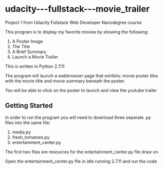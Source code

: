 # udacity---fullstack---movie_trailer
Project 1 from Udacity Fullstack Web Developer Nanodegree course

This program is to display my favorite movies by showing the following: 
1. A Poster Image
2. The Title 
3. A Brief Summary 
3. Launch a Movie Trailer

This is written in Python 2.7.11

The program will launch a webbrowser page that exhibits: movie poster tiles with the movie title 
and movie summary beneath the poster.  

You will be able to click on the poster to launch and view the youtube trailer

## Getting Started

In order to run the program you will need to download three seperate .py files into the same file: 

1. media.py
2. fresh_tomatoes.py
3. entertainment_center.py

The first two files are resources for the entertainment_center.py file draw on

Open the entertainment_center.py file in idle running 
2.7.11 and run the code


